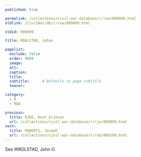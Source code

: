 ```yaml
---
published: true

permalink: /collections/civil-war-database/r/roa/009099.html
oldlink: /CivilWar/db/r/roa/009099.html

oldid: 009099

title: ROALSTAD, Johan

pagelist:
  exclude: false
  order: 9099
  image: 
  alt:
  caption:
  title:
  subtitle:      # Defaults to page subtitle
  teaser:

category: 
  - R 
  - ROA

previous:
  title: RJOE, Knut Eriksen
  url: /collections/civil-war-database/r/rjo/009098.html  
next:
  title: ROBERTS, Joseph
  url: /collections/civil-war-database/r/rob/009100.html   
---
```

See WROLSTAD, John O.